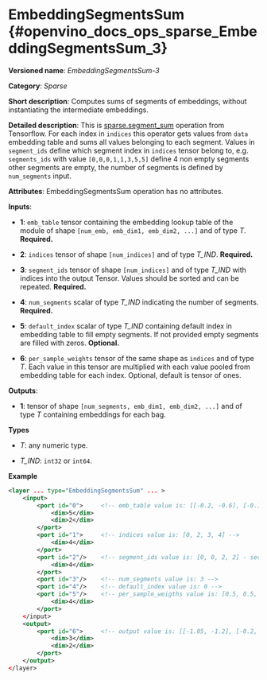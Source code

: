 # EmbeddingSegmentsSum {#openvino_docs_ops_sparse_EmbeddingSegmentsSum_3}

**Versioned name**: *EmbeddingSegmentsSum-3*

**Category**: *Sparse*

**Short description**: Computes sums of segments of embeddings, without instantiating the intermediate embeddings.

**Detailed description**: This is [sparse.segment_sum](https://www.tensorflow.org/api_docs/python/tf/sparse/segment_sum) operation from Tensorflow. For each index in `indices` this operator gets values from `data` embedding table and sums all values belonging to each segment. Values in `segment_ids` define which segment index in `indices` tensor belong to, e.g. `segments_ids` with value `[0,0,0,1,1,3,5,5]` define 4 non empty segments other segments are empty, the number of segments is defined by `num_segments` input.

**Attributes**: EmbeddingSegmentsSum operation has no attributes.

**Inputs**:

*   **1**: `emb_table` tensor containing the embedding lookup table of the module of shape `[num_emb, emb_dim1, emb_dim2, ...]` and of type *T*. **Required.**

*   **2**: `indices` tensor of shape `[num_indices]` and of type *T_IND*. **Required.**

*   **3**: `segment_ids` tensor of shape `[num_indices]` and of type *T_IND* with indices into the output Tensor. Values should be sorted and can be repeated. **Required.**

*   **4**: `num_segments` scalar of type *T_IND* indicating the number of segments. **Required.**

*   **5**: `default_index` scalar of type *T_IND* containing default index in embedding table to fill empty segments. If not provided empty segments are filled with zeros. **Optional.**

*   **6**: `per_sample_weights` tensor of the same shape as `indices` and of type *T*. Each value in this tensor are multiplied with each value pooled from embedding table for each index. Optional, default is tensor of ones.

**Outputs**:

*   **1**: tensor of shape `[num_segments, emb_dim1, emb_dim2, ...]` and of type *T* containing embeddings for each bag.

**Types**

* *T*: any numeric type.

* *T_IND*: `int32` or `int64`.

**Example**

```xml
<layer ... type="EmbeddingSegmentsSum" ... >
    <input>
        <port id="0">     <!-- emb_table value is: [[-0.2, -0.6], [-0.1, -0.4], [-1.9, -1.8], [-1.,  1.5], [ 0.8, -0.7]] -->
            <dim>5</dim>
            <dim>2</dim>
        </port>
        <port id="1">     <!-- indices value is: [0, 2, 3, 4] -->
            <dim>4</dim>
        </port>
        <port id="2"/>    <!-- segment_ids value is: [0, 0, 2, 2] - second segment is empty -->
            <dim>4</dim>
        </port>
        <port id="3"/>    <!-- num_segments value is: 3 -->
        <port id="4"/>    <!-- default_index value is: 0 -->
        <port id="5"/>    <!-- per_sample_weigths value is: [0.5, 0.5, 0.5, 0.5] -->
            <dim>4</dim>
        </port>
    </input>
    <output>
        <port id="6">     <!-- output value is: [[-1.05, -1.2], [-0.2, -0.6], [-0.1, 0.4]] -->
            <dim>3</dim>
            <dim>2</dim>
        </port>
    </output>
</layer>
```
